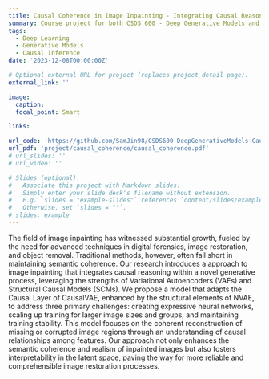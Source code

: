 ```yaml
---
title: Causal Coherence in Image Inpainting - Integrating Causal Reasoning with VAEs for Image Restoration
summary: Course project for both CSDS 600 - Deep Generative Models and CSDS 600 - Machine Learning and Causal Inference
tags:
  - Deep Learning
  - Generative Models
  - Causal Inference
date: '2023-12-08T00:00:00Z'

# Optional external URL for project (replaces project detail page).
external_link: ''

image:
  caption: 
  focal_point: Smart

links:

url_code: 'https://github.com/SamJin98/CSDS600-DeepGenerativeModels-CausalInference'
url_pdf: 'project/causal_coherence/causal_coherence.pdf'
# url_slides: ''
# url_video: ''

# Slides (optional).
#   Associate this project with Markdown slides.
#   Simply enter your slide deck's filename without extension.
#   E.g. `slides = "example-slides"` references `content/slides/example-slides.md`.
#   Otherwise, set `slides = ""`.
# slides: example
---
```


The field of image inpainting has witnessed substantial growth, fueled by the need for advanced techniques in digital forensics, image restoration, and object removal. Traditional methods, however, often fall short in maintaining semantic coherence. Our research introduces a approach to image inpainting that integrates causal reasoning within a novel generative process, leveraging the strengths of Variational Autoencoders (VAEs) and Structural Causal Models (SCMs). We propose a model that adapts the Causal Layer of CausalVAE, enhanced by the structural elements of NVAE, to address three primary challenges: creating expressive neural networks, scaling up training for larger image sizes and groups, and maintaining training stability. This model focuses on the coherent reconstruction of missing or corrupted image regions through an understanding of causal relationships among features. Our approach not only enhances the semantic coherence and realism of inpainted images but also fosters interpretability in the latent space, paving the way for more reliable and comprehensible image restoration processes.